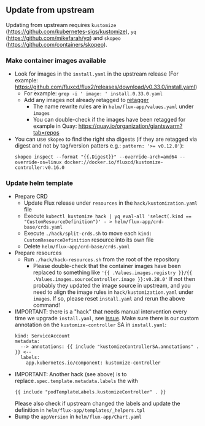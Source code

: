 ## Update from upstream

Updating from upstream requires `kustomize` (https://github.com/kubernetes-sigs/kustomize), `yq` (https://github.com/mikefarah/yq) and `skopeo` (https://github.com/containers/skopeo).

### Make container images available

- Look for images in the `install.yaml` in the upstream release (For example: https://github.com/fluxcd/flux2/releases/download/v0.33.0/install.yaml)
  - For example: `grep -i ' image: ' install.0.33.0.yaml` 
  - Add any images not already retagged to [retagger](https://github.com/giantswarm/retagger)
    - The name rewrite rules are in `helm/flux-app/values.yaml` under `images`
    - You can double-check if the images have been retagged for example in Quay: https://quay.io/organization/giantswarm?tab=repos
- You can use `skopeo` to find the right sha digests (if they are retagged via digest and not by tag/version patters e.g.: `pattern: '>= v0.12.0'`):
  ```shell
  skopeo inspect --format "{{.Digest}}" --override-arch=amd64 --override-os=linux docker://docker.io/fluxcd/kustomize-controller:v0.16.0
  ```

### Update helm template

- Prepare CRD
  - Update Flux release under `resources` in the `hack/kustomization.yaml` file
  - Execute `kubectl kustomize hack | yq eval-all 'select(.kind == "CustomResourceDefinition")' - > helm/flux-app/crd-base/crds.yaml`
  - Execute `./hack/split-crds.sh` to move each `kind: CustomResourceDefinition` resource into its own file
  - Delete `helm/flux-app/crd-base/crds.yaml`
- Prepare resources
  - Run `./hack/hack-resources.sh` from the root of the repository
    - Please double-check that the container images have been replaced to something like `'{{ .Values.images.registry }}/{{ .Values.images.sourceController.image }}:v0.28.0'`
      If not then probably they updated the image source in upstream, and you need to align the image rules in `hack/kustomization.yaml` under `images`. If so, please reset `install.yaml` and rerun the above command!
- IMPORTANT: there is a "hack" that needs manual intervention every time we upgrade `install.yaml`, see [issue](https://github.com/giantswarm/flux-app/pull/161).
  Make sure there is our custom annotation on the `kustomize-controller` SA in `install.yaml`:
  ```gotemplate
  kind: ServiceAccount
  metadata:
    --> annotations: {{ include "kustomizeControllerSA.annotations" . }} <--
    labels:
      app.kubernetes.io/component: kustomize-controller

  ```
- IMPORTANT: Another hack (see above) is to replace`.spec.template.metadata.labels` the with
  ```gotemplate
  {{ include "podTemplateLabels.kustomizeController" . }}
  ```
  Please also check if upstream changed the labels and update the definition in `helm/flux-app/templates/_helpers.tpl`
- Bump the `appVersion` in `helm/flux-app/Chart.yaml`
